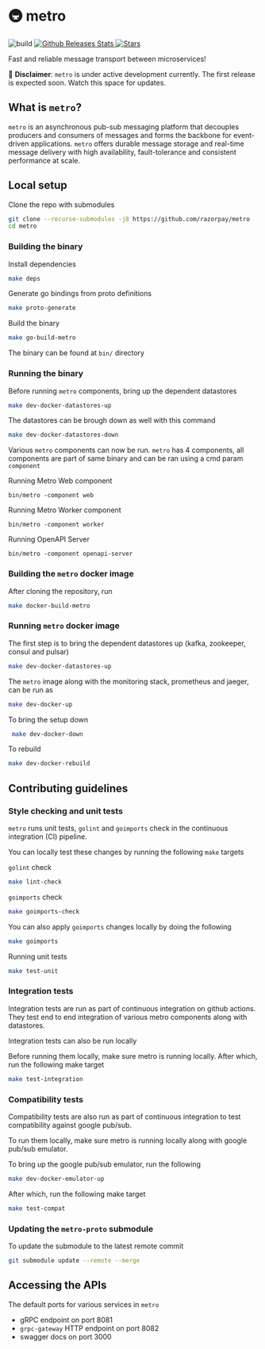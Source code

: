 # 🚇 metro <!-- omit in toc -->
![build](https://github.com/razorpay/metro/workflows/.github/workflows/build.yml/badge.svg)
<a href="https://somsubhra.com/github-release-stats/?username=razorpay&repository=metro">
  <img alt="Github Releases Stats" src="https://img.shields.io/github/downloads/razorpay/metro/total.svg?logo=github">
</a>
<a href="https://starcharts.herokuapp.com/razorpay/metro"><img alt="Stars" src="https://img.shields.io/github/stars/razorpay/metro.svg?style=social"></a>

Fast and reliable message transport between microservices!

🚧  **Disclaimer**: `metro` is under active development currently. The first release is expected soon. Watch this space for updates.

## What is `metro`?
`metro` is an asynchronous pub-sub messaging platform that decouples producers and consumers of messages and forms the backbone for event-driven applications. `metro` offers durable message storage and real-time message delivery with high availability, fault-tolerance and consistent performance at scale.

## Local setup
Clone the repo with submodules
```sh
git clone --recurse-submodules -j8 https://github.com/razorpay/metro
cd metro
```
### Building the binary
Install dependencies
```sh
make deps
```
Generate go bindings from proto definitions
```sh
make proto-generate
```
Build the binary
```sh
make go-build-metro
```
The binary can be found at `bin/` directory
### Running the binary

Before running `metro` components, bring up the dependent datastores
```sh
make dev-docker-datastores-up
```

The datastores can be brough down as well with this command
```sh
make dev-docker-datastores-down
```

Various `metro` components can now be run. `metro` has 4 components, all components are part of same binary and can be ran using a cmd param `component`

Running Metro Web component
```
bin/metro -component web
```

Running Metro Worker component
```
bin/metro -component worker
```

Running OpenAPI Server
```
bin/metro -component openapi-server
```

### Building the `metro` docker image
After cloning the repository, run
```sh
make docker-build-metro
```
### Running `metro` docker image
The first step is to bring the dependent datastores up (kafka, zookeeper, consul and pulsar)

```sh
make dev-docker-datastores-up
```
The `metro` image along with the monitoring stack, prometheus and jaeger, can be run as
```sh
make dev-docker-up
```
To bring the setup down
```sh
 make dev-docker-down
 ```
To rebuild
 ```sh
 make dev-docker-rebuild
 ```
## Contributing guidelines

### Style checking and unit tests
`metro` runs unit tests, `golint` and `goimports` check in the continuous integration (CI) pipeline.

You can locally test these changes by running the following `make` targets

`golint` check
```sh
make lint-check
```

`goimports` check
```sh
make goimports-check
```

You can also apply `goimports` changes locally by doing the following
```sh
make goimports
```

Running unit tests
```sh
make test-unit
```

### Integration tests
Integration tests are run as part of continuous integration on github actions. They test end to end integration of various metro components along with datastores.

Integration tests can also be run locally

Before running them locally, make sure metro is running locally. After which, run the following make target
```sh
make test-integration
```

### Compatibility tests
Compatibility tests are also run as part of continuous integration to test compatibility against google pub/sub.

To run them locally, make sure metro is running locally along with google pub/sub emulator.

To bring up the google pub/sub emulator, run the following
```sh
make dev-docker-emulator-up
```
After which, run the following make target
```sh
make test-compat
```
### Updating the `metro-proto` submodule
To update the submodule to the latest remote commit
```sh
git submodule update --remote --merge
```
 ## Accessing the APIs
 The default ports for various services in `metro`
* gRPC endpoint on port 8081
* `grpc-gateway` HTTP endpoint on port 8082
* swagger docs on port 3000


